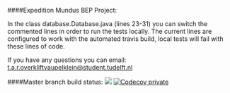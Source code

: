 ####Expedition Mundus BEP Project:

In the class database.Database.java (lines 23-31) you can switch the commented lines in order to run the tests locally. The current lines are configured to work with the automated travis build, local tests will fail with these lines of code.

If you have any questions you can email: t.a.r.overkliftvaupelklein@student.tudelft.nl


####Master branch build status: 
![](https://travis-ci.com/sdumasy/Mundus_Server.svg?token=tZrvGdYVzAcoHnK25H5n&branch=master)
[![Codecov private](https://codecov.io/gh/sdumasy/Mundus_Server/branch/master/graph/badge.svg?token=0umr3M9Cta)](https://codecov.io/gh/sdumasy/Mundus_Server/)

